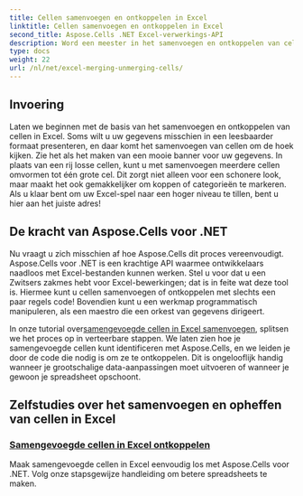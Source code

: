 ```yaml
---
title: Cellen samenvoegen en ontkoppelen in Excel
linktitle: Cellen samenvoegen en ontkoppelen in Excel
second_title: Aspose.Cells .NET Excel-verwerkings-API
description: Word een meester in het samenvoegen en ontkoppelen van cellen in Excel met onze eenvoudige Aspose.Cells voor .NET tutorials. Verbeter uw spreadsheetvaardigheden.
type: docs
weight: 22
url: /nl/net/excel-merging-unmerging-cells/
---
```

## Invoering

Laten we beginnen met de basis van het samenvoegen en ontkoppelen van cellen in Excel. Soms wilt u uw gegevens misschien in een leesbaarder formaat presenteren, en daar komt het samenvoegen van cellen om de hoek kijken. Zie het als het maken van een mooie banner voor uw gegevens. In plaats van een rij losse cellen, kunt u met samenvoegen meerdere cellen omvormen tot één grote cel. Dit zorgt niet alleen voor een schonere look, maar maakt het ook gemakkelijker om koppen of categorieën te markeren. Als u klaar bent om uw Excel-spel naar een hoger niveau te tillen, bent u hier aan het juiste adres!

## De kracht van Aspose.Cells voor .NET

Nu vraagt u zich misschien af hoe Aspose.Cells dit proces vereenvoudigt. Aspose.Cells voor .NET is een krachtige API waarmee ontwikkelaars naadloos met Excel-bestanden kunnen werken. Stel u voor dat u een Zwitsers zakmes hebt voor Excel-bewerkingen; dat is in feite wat deze tool is. Hiermee kunt u cellen samenvoegen of ontkoppelen met slechts een paar regels code! Bovendien kunt u een werkmap programmatisch manipuleren, als een maestro die een orkest van gegevens dirigeert. 

 In onze tutorial over[samengevoegde cellen in Excel samenvoegen](./unmerge-merged-cells/), splitsen we het proces op in verteerbare stappen. We laten zien hoe je samengevoegde cellen kunt identificeren met Aspose.Cells, en we leiden je door de code die nodig is om ze te ontkoppelen. Dit is ongelooflijk handig wanneer je grootschalige data-aanpassingen moet uitvoeren of wanneer je gewoon je spreadsheet opschoont. 

## Zelfstudies over het samenvoegen en opheffen van cellen in Excel
### [Samengevoegde cellen in Excel ontkoppelen](./unmerge-merged-cells/)
Maak samengevoegde cellen in Excel eenvoudig los met Aspose.Cells voor .NET. Volg onze stapsgewijze handleiding om betere spreadsheets te maken.
